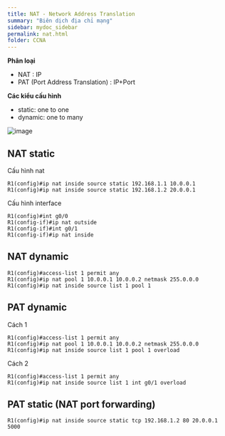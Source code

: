 ```yaml
---
title: NAT - Network Address Translation
summary: "Biên dịch địa chỉ mạng"
sidebar: mydoc_sidebar
permalink: nat.html
folder: CCNA
---
```


**Phân loại**
* NAT : IP
* PAT (Port Address Translation) : IP+Port

**Các kiểu cấu hình**
* static: one to one
* dynamic: one to many 

![image](https://user-images.githubusercontent.com/56266496/175782690-fe89a6aa-67d1-4ebc-ba26-a4b95855dea6.png)

## NAT static

Cấu hình nat

```
R1(config)#ip nat inside source static 192.168.1.1 10.0.0.1
R1(config)#ip nat inside source static 192.168.1.2 20.0.0.1
```

Cấu hình interface

```
R1(config)#int g0/0
R1(config-if)#ip nat outside
R1(config-if)#int g0/1
R1(config-if)#ip nat inside
```

## NAT dynamic

```
R1(config)#access-list 1 permit any
R1(config)#ip nat pool 1 10.0.0.1 10.0.0.2 netmask 255.0.0.0
R1(config)#ip nat inside source list 1 pool 1
```

## PAT dynamic

Cách 1

```
R1(config)#access-list 1 permit any
R1(config)#ip nat pool 1 10.0.0.1 10.0.0.2 netmask 255.0.0.0
R1(config)#ip nat inside source list 1 pool 1 overload
```

Cách 2

```
R1(config)#access-list 1 permit any
R1(config)#ip nat inside source list 1 int g0/1 overload
```

## PAT static (NAT port forwarding)

```
R1(config)#ip nat inside source static tcp 192.168.1.2 80 20.0.0.1 5000
```
